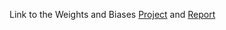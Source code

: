 Link to the Weights and Biases [Project](https://wandb.ai/sauravmaheshkar/Accelerator-TensorBoard/overview) and [Report](https://wandb.ai/sauravmaheshkar/Accelerator-TensorBoard/reports/Tensorboard-with-Accelerators-A-Guide--Vmlldzo5Nzk2MzM)

